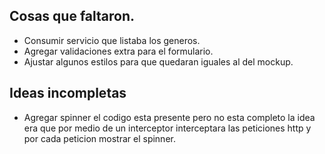 ## Cosas que faltaron.

- Consumir servicio que listaba los generos.
- Agregar validaciones extra para el formulario.
- Ajustar algunos estilos para que quedaran iguales al del mockup.

## Ideas incompletas
- Agregar spinner el codigo esta presente pero no esta completo la idea era que por medio de un interceptor interceptara las peticiones http y por cada peticion mostrar el spinner.

